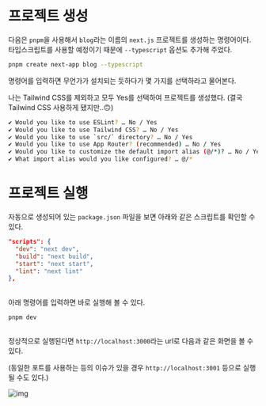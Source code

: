 # 프로젝트 생성

다음은 `pnpm`을 사용해서 `blog`라는 이름의 `next.js` 프로젝트를 생성하는 명령어이다. 타입스크립트를 사용할 예정이기 때문에 `--typescript` 옵션도 추가해 주었다.

```bash
pnpm create next-app blog --typescript
```

명령어를 입력하면 무언가가 설치되는 듯하다가 몇 가지를 선택하라고 물어본다.

나는 Tailwind CSS를 제외하고 모두 Yes를 선택하여 프로젝트를 생성했다. (결국 Tailwind CSS 사용하게 됐지만..🙃)

```bash
✔ Would you like to use ESLint? … No / Yes
✔ Would you like to use Tailwind CSS? … No / Yes
✔ Would you like to use `src/` directory? … No / Yes
✔ Would you like to use App Router? (recommended) … No / Yes
✔ Would you like to customize the default import alias (@/*)? … No / Yes
✔ What import alias would you like configured? … @/*
```

# 프로젝트 실행

자동으로 생성되어 있는 `package.json` 파일을 보면 아래와 같은 스크립트를 확인할 수 있다.

```json:package.json
"scripts": {
  "dev": "next dev",
  "build": "next build",
  "start": "next start",
  "lint": "next lint"
},
```

##
아래 명령어를 입력하면 바로 실행해 볼 수 있다.

```bash
pnpm dev
```

##
정상적으로 실행된다면 `http://localhost:3000`라는 url로 다음과 같은 화면을 볼 수 있다.

(동일한 포트를 사용하는 등의 이슈가 있을 경우 `http://localhost:3001` 등으로 실행될 수도 있다.)

![img](/images/posts/blog/part2/next_js_run_screen.png)
